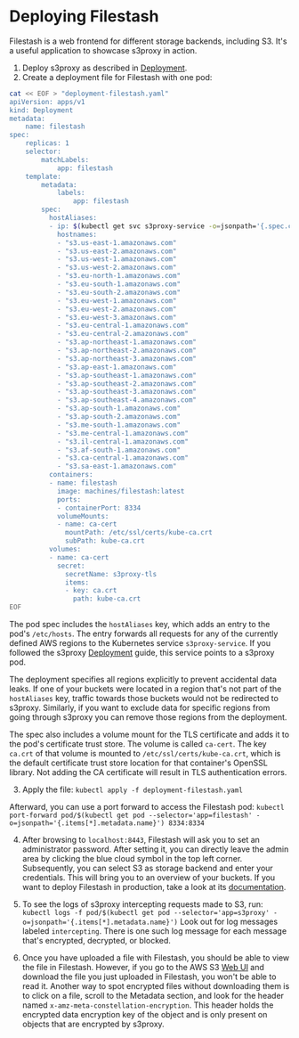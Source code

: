 
# Deploying Filestash

Filestash is a web frontend for different storage backends, including S3.
It's a useful application to showcase s3proxy in action.

1. Deploy s3proxy as described in [Deployment](../../workflows/s3proxy.md#deployment).
2. Create a deployment file for Filestash with one pod:

```sh
cat << EOF > "deployment-filestash.yaml"
apiVersion: apps/v1
kind: Deployment
metadata:
    name: filestash
spec:
    replicas: 1
    selector:
        matchLabels:
            app: filestash
    template:
        metadata:
            labels:
                app: filestash
        spec:
          hostAliases:
          - ip: $(kubectl get svc s3proxy-service -o=jsonpath='{.spec.clusterIP}')
            hostnames:
            - "s3.us-east-1.amazonaws.com"
            - "s3.us-east-2.amazonaws.com"
            - "s3.us-west-1.amazonaws.com"
            - "s3.us-west-2.amazonaws.com"
            - "s3.eu-north-1.amazonaws.com"
            - "s3.eu-south-1.amazonaws.com"
            - "s3.eu-south-2.amazonaws.com"
            - "s3.eu-west-1.amazonaws.com"
            - "s3.eu-west-2.amazonaws.com"
            - "s3.eu-west-3.amazonaws.com"
            - "s3.eu-central-1.amazonaws.com"
            - "s3.eu-central-2.amazonaws.com"
            - "s3.ap-northeast-1.amazonaws.com"
            - "s3.ap-northeast-2.amazonaws.com"
            - "s3.ap-northeast-3.amazonaws.com"
            - "s3.ap-east-1.amazonaws.com"
            - "s3.ap-southeast-1.amazonaws.com"
            - "s3.ap-southeast-2.amazonaws.com"
            - "s3.ap-southeast-3.amazonaws.com"
            - "s3.ap-southeast-4.amazonaws.com"
            - "s3.ap-south-1.amazonaws.com"
            - "s3.ap-south-2.amazonaws.com"
            - "s3.me-south-1.amazonaws.com"
            - "s3.me-central-1.amazonaws.com"
            - "s3.il-central-1.amazonaws.com"
            - "s3.af-south-1.amazonaws.com"
            - "s3.ca-central-1.amazonaws.com"
            - "s3.sa-east-1.amazonaws.com"
          containers:
          - name: filestash
            image: machines/filestash:latest
            ports:
            - containerPort: 8334
            volumeMounts:
            - name: ca-cert
              mountPath: /etc/ssl/certs/kube-ca.crt
              subPath: kube-ca.crt
          volumes:
          - name: ca-cert
            secret:
              secretName: s3proxy-tls
              items:
              - key: ca.crt
                path: kube-ca.crt
EOF
```

The pod spec includes the `hostAliases` key, which adds an entry to the pod's `/etc/hosts`.
The entry forwards all requests for any of the currently defined AWS regions to the Kubernetes service `s3proxy-service`.
If you followed the s3proxy [Deployment](../../workflows/s3proxy.md#deployment) guide, this service points to a s3proxy pod.

The deployment specifies all regions explicitly to prevent accidental data leaks.
If one of your buckets were located in a region that's not part of the `hostAliases` key, traffic towards those buckets would not be redirected to s3proxy.
Similarly, if you want to exclude data for specific regions from going through s3proxy you can remove those regions from the deployment.

The spec also includes a volume mount for the TLS certificate and adds it to the pod's certificate trust store.
The volume is called `ca-cert`.
The key `ca.crt` of that volume is mounted to `/etc/ssl/certs/kube-ca.crt`, which is the default certificate trust store location for that container's OpenSSL library.
Not adding the CA certificate will result in TLS authentication errors.

3. Apply the file: `kubectl apply -f deployment-filestash.yaml`

Afterward, you can use a port forward to access the Filestash pod:
`kubectl port-forward pod/$(kubectl get pod --selector='app=filestash' -o=jsonpath='{.items[*].metadata.name}') 8334:8334`

4. After browsing to `localhost:8443`, Filestash will ask you to set an administrator password.
After setting it, you can directly leave the admin area by clicking the blue cloud symbol in the top left corner.
Subsequently, you can select S3 as storage backend and enter your credentials.
This will bring you to an overview of your buckets.
If you want to deploy Filestash in production, take a look at its [documentation](https://www.filestash.app/docs/).

5. To see the logs of s3proxy intercepting requests made to S3, run: `kubectl logs -f pod/$(kubectl get pod --selector='app=s3proxy' -o=jsonpath='{.items[*].metadata.name}')`
Look out for log messages labeled `intercepting`.
There is one such log message for each message that's encrypted, decrypted, or blocked.

6. Once you have uploaded a file with Filestash, you should be able to view the file in Filestash.
However, if you go to the AWS S3 [Web UI](https://s3.console.aws.amazon.com/s3/home) and download the file you just uploaded in Filestash, you won't be able to read it.
Another way to spot encrypted files without downloading them is to click on a file, scroll to the Metadata section, and look for the header named `x-amz-meta-constellation-encryption`.
This header holds the encrypted data encryption key of the object and is only present on objects that are encrypted by s3proxy.
